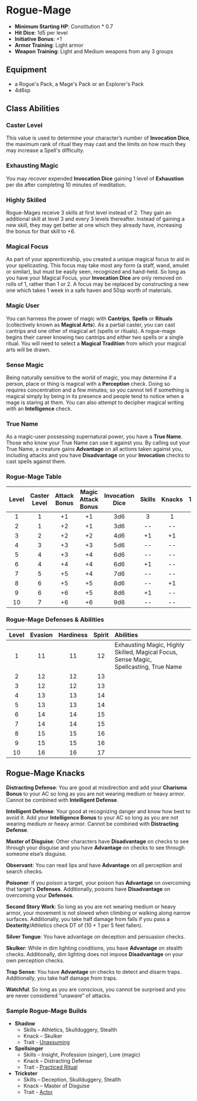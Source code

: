 # Rogue-Mage

- **Minimum Starting HP**: Constitution * 0.7
- **Hit Dice**: 1d5 per level
- **Initiative Bonus**: +1
- **Armor Training**: Light armor
- **Weapon Training**: Light and Medium weapons from any 3 groups

## Equipment
- a Rogue's Pack, a Mage's Pack or an Explorer's Pack
- 4d6sp

## Class Abilities

### Caster Level
This value is used to determine your character’s number of **Invocation Dice**, the maximum rank of ritual they may cast and the limits on how much they may increase a Spell's difficulty.

### Exhausting Magic
You may recover expended **Invocation Dice** gaining 1 level of **Exhaustion** per die after completing 10 minutes of meditation.

### Highly Skilled
Rogue-Mages receive 3 skills at first level instead of 2.  They gain an additional skill at level 3 and every 3 levels thereafter.  Instead of gaining a new skill, they may get better at one which they already have, increasing the bonus for that skill to +6.

### Magical Focus
As part of your apprenticeship, you created a unique magical focus to aid in your spellcasting.  This focus may take most any form (a staff, wand, amulet or similar), but must be easily seen, recognized and hand-held.  So long as you have your Magical Focus, your **Invocation Dice** are only removed on rolls of 1, rather than 1 or 2.  A focus may be replaced by constructing a new one which takes 1 week in a safe haven and 50sp worth of materials.

### Magic User
You can harness the power of magic with **Cantrips**, **Spells** or **Rituals** (collectively known as **Magical Arts**).  As a partial caster, you can cast cantrips and one other of magical art (spells or rituals).  A rogue-mage begins their career knowing two cantrips and either two spells or a single ritual.  You will need to select a **Magical Tradition** from which your magical arts will be drawn.

### Sense Magic
Being naturally sensitive to the world of magic, you may determine if a person, place or thing is magical with a **Perception** check.  Doing so requires concentration and a few minutes; so you cannot tell if something is magical simply by being in its presence and people tend to notice when a mage is staring at them.  You can also attempt to decipher magical writing with an **Intelligence** check.

### True Name
As a magic-user possessing supernatural power, you have a **True Name**.  Those who know your True Name can use it against you.  By calling out your True Name, a creature gains **Advantage** on all actions taken against you, including attacks and you have **Disadvantage** on your **Invocation** checks to cast spells against them.

### Rogue-Mage Table
| Level | Caster<br/>Level | Attack<br/>Bonus | Magic<br/>Attack<br/>Bonus<br/> | Invocation<br/>Dice | Skills | Knacks | Traits |
|:---:|:---:|:---:|:---:|:---:|:---:|:---:|:---:|
|  1 | 1 | +1 | +1 | 3d6 |  3 |  1 |  0 |
|  2 | 1 | +2 | +1 | 3d6 | -- | -- | -- |
|  3 | 2 | +2 | +2 | 4d6 | +1 | +1 | -- |
|  4 | 3 | +3 | +3 | 5d6 | -- | -- | -- |
|  5 | 4 | +3 | +4 | 6d6 | -- | -- | +1 |
|  6 | 4 | +4 | +4 | 6d6 | +1 | -- | -- |
|  7 | 5 | +5 | +4 | 7d6 | -- | -- | -- |
|  8 | 6 | +5 | +5 | 8d6 | -- | +1 | -- |
|  9 | 6 | +6 | +5 | 8d6 | +1 | -- | +1 |
| 10 | 7 | +6 | +6 | 9d6 | -- | -- | -- |

### Rogue-Mage Defenses & Abilities
| Level | Evasion | Hardiness | Spirit | Abilities |
|:-----:|:-------:|:---------:|:------:|:---|
|   1   |    11   |     11    |   12   |Exhausting Magic, Highly Skilled, Magical Focus, Sense Magic, Spellcasting, True Name |
|   2   |    12   |     12    |   13   |  |
|   3   |    12   |     12    |   13   |  |
|   4   |    13   |     13    |   14   |  |
|   5   |    13   |     13    |   14   |  |
|   6   |    14   |     14    |   15   |  |
|   7   |    14   |     14    |   15   |  |
|   8   |    15   |     15    |   16   |  |
|   9   |    15   |     15    |   16   |  |
|  10   |    16   |     16    |   17   |  |

## Rogue-Mage Knacks

**Distracting Defense**: You are good at misdirection and add your **Charisma Bonus** to your AC so long as you are not wearing medium or heavy armor.  Cannot be combined with **Intelligent Defense**.

**Intelligent Defense**: Your good at recognizing danger and know how best to avoid it. Add your **Intelligence Bonus** to your AC so long as you are not wearing medium or heavy armor.  Cannot be combined with **Distracting Defense**.

**Master of Disguise**: Other characters have **Disadvantage** on checks to see through your disguise and you have **Advantage** on checks to see through someone else’s disguise.

**Observant**: You can read lips and have **Advantage** on all perception and search checks.

**Poisoner**: If you poison a target, your poison has **Advantage** on overcoming that target's **Defenses**.  Additionally, poisons have **Disadvantage** on overcoming your **Defenses**.

**Second Story Work**: So long as you are not wearing medium or heavy armor, your movement is not slowed when climbing or walking along narrow surfaces.  Additionally, you take half damage from falls if you pass a **Dexterity**/Athletics check DT of (10 + 1 per 5 feet fallen).

**Silver Tongue**: You have advantage on deception and persuasion checks.

**Skulker**: While in dim lighting conditions, you have **Advantage** on stealth checks.   Additionally, dim lighting does not impose **Disadvantage** on your own perception checks.

**Trap Sense**: You have **Advantage** on checks to detect and disarm traps.  Additionally, you take half damage from traps.

**Watchful**: So long as you are conscious, you cannot be surprised and you are never considered “unaware” of attacks.

### Sample Rogue-Mage Builds
- **Shadow** 
	- Skills – Athletics, Skullduggery, Stealth
	- Knack – Skulker
	- Trait - [Unassuming](Traits.md#unassuming)
- **Spellsinger** 
	- Skills – Insight, Profession (singer), Lore (magic)
	- Knack – Distracting Defense
	- Trait - [Practiced Ritual](Traits.md#practiced-ritual)
- **Trickster** 
	- Skills – Deception, Skullduggery, Stealth
	- Knack – Master of Disguise
	- Trait - [Actor](Traits.md#actor)

